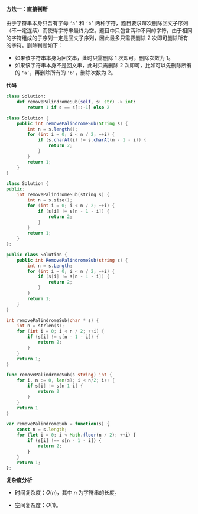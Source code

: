 #### 方法一：直接判断

由于字符串本身只含有字母 $\texttt{`a'}$ 和 $\texttt{`b'}$ 两种字符，题目要求每次删除回文子序列（不一定连续）而使得字符串最终为空。题目中只包含两种不同的字符，由于相同的字符组成的子序列一定是回文子序列，因此最多只需要删除 $2$ 次即可删除所有的字符。删除判断如下：
+ 如果该字符串本身为回文串，此时只需删除 $1$ 次即可，删除次数为 $1$。
+ 如果该字符串本身不是回文串，此时只需删除 $2$ 次即可，比如可以先删除所有的 $\texttt{`a'}$，再删除所有的 $\texttt{`b'}$，删除次数为 $2$。

**代码**

```Python [sol1-Python3]
class Solution:
    def removePalindromeSub(self, s: str) -> int:
        return 1 if s == s[::-1] else 2
```

```Java [sol1-Java]
class Solution {
    public int removePalindromeSub(String s) {
        int n = s.length();
        for (int i = 0; i < n / 2; ++i) {
            if (s.charAt(i) != s.charAt(n - 1 - i)) {
                return 2;
            }
        }
        return 1;
    }
}
```

```C++ [sol1-C++]
class Solution {
public:
    int removePalindromeSub(string s) {
        int n = s.size();
        for (int i = 0; i < n / 2; ++i) {
            if (s[i] != s[n - 1 - i]) {
                return 2;
            }
        }
        return 1;
    }
};
```

```C# [sol1-C#]
public class Solution {
    public int RemovePalindromeSub(string s) {
        int n = s.Length;
        for (int i = 0; i < n / 2; ++i) {
            if (s[i] != s[n - 1 - i]) {
                return 2;
            }
        }
        return 1;
    }
}
```

```C [sol1-C]
int removePalindromeSub(char * s) {
    int n = strlen(s);
    for (int i = 0; i < n / 2; ++i) {
        if (s[i] != s[n - 1 - i]) {
            return 2;
        }
    }
    return 1;
}
```

```go [sol1-Golang]
func removePalindromeSub(s string) int {
    for i, n := 0, len(s); i < n/2; i++ {
        if s[i] != s[n-1-i] {
            return 2
        }
    }
    return 1
}
```

```JavaScript [sol1-JavaScript]
var removePalindromeSub = function(s) {
    const n = s.length;
    for (let i = 0; i < Math.floor(n / 2); ++i) {
        if (s[i] !== s[n - 1 - i]) {
            return 2;
        }
    }
    return 1;
};
```

**复杂度分析**

- 时间复杂度：$O(n)$，其中 $n$ 为字符串的长度。

- 空间复杂度：$O(1)$。